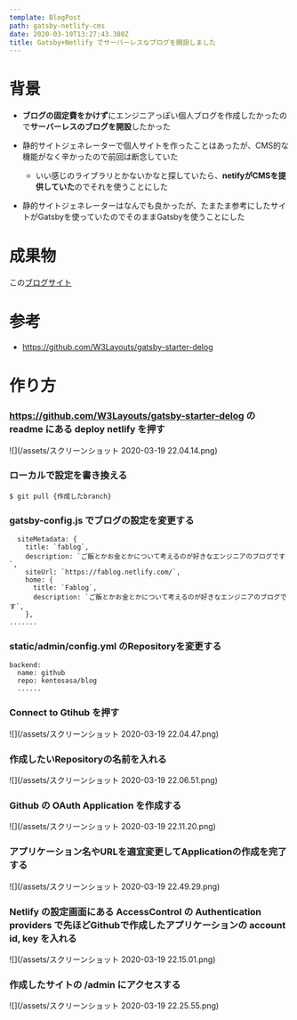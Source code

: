 ```yaml
---
template: BlogPost
path: gatsby-netlify-cms
date: 2020-03-19T13:27:43.380Z
title: Gatsby+Netlify でサーバーレスなブログを開設しました
---
```

# 背景

* **ブログの固定費をかけず**にエンジニアっぽい個人ブログを作成したかったので**サーバーレスのブログを開設**したかった
* 静的サイトジェネレーターで個人サイトを作ったことはあったが、CMS的な機能がなく辛かったので前回は断念していた

  * いい感じのライブラリとかないかなと探していたら、**netifyがCMSを提供していた**のでそれを使うことにした
* 静的サイトジェネレーターはなんでも良かったが、たまたま参考にしたサイトがGatsbyを使っていたのでそのままGatsbyを使うことにした

# 成果物

この[ブログサイト](https://fablog.netlify.com)

# 参考

* <https://github.com/W3Layouts/gatsby-starter-delog>

# 作り方

### <https://github.com/W3Layouts/gatsby-starter-delog> の readme にある deploy netlify を押す

![](/assets/スクリーンショット 2020-03-19 22.04.14.png)

### ローカルで設定を書き換える

```
$ git pull {作成したbranch}
```

### gatsby-config.js でブログの設定を変更する

```
  siteMetadata: {
    title: `fablog`,
    description: `ご飯とかお金とかについて考えるのが好きなエンジニアのブログです`,
    siteUrl: `https://fablog.netlify.com/`,
    home: {
      title: `Fablog`,
      description: `ご飯とかお金とかについて考えるのが好きなエンジニアのブログです`,
    },
.......
```

### static/admin/config.yml のRepositoryを変更する

```
backend:
  name: github
  repo: kentosasa/blog
  ......
```

### Connect to Gtihub を押す

![](/assets/スクリーンショット 2020-03-19 22.04.47.png)

### 作成したいRepositoryの名前を入れる

![](/assets/スクリーンショット 2020-03-19 22.06.51.png)

### Github の OAuth Application を作成する

![](/assets/スクリーンショット 2020-03-19 22.11.20.png)

### アプリケーション名やURLを適宜変更してApplicationの作成を完了する

![](/assets/スクリーンショット 2020-03-19 22.49.29.png)

### Netlify の設定画面にある AccessControl の Authentication providers で先ほどGithubで作成したアプリケーションの account id, key を入れる

![](/assets/スクリーンショット 2020-03-19 22.15.01.png)

### 作成したサイトの /admin にアクセスする

![](/assets/スクリーンショット 2020-03-19 22.25.55.png)
